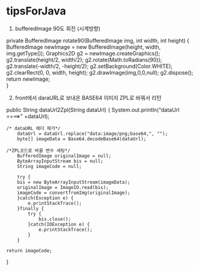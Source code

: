 # tipsForJava

1. bufferedImage 90도 회전 (시계방향)

private BufferedImage rotate90(BufferedImage img, int width, int height) { 
  BufferedImage newImage = new BufferedImage(height, width, img.getType());
  Graphics2D g2 = newImage.createGraphics();
  g2.translate(height/2, width/2);
  g2.rotate(Math.toRadians(90));
  g2.translate(-width/2, -height/2);
  g2.setBackground(Color.WHITE);
  g2.clearRect(0, 0, width, height);
  g2.drawImage(img,0,0,null);
  g2.dispose();
  return newImage;  
}

2. front에서 daraURL로 보내온 BASE64 이미지 ZPL로 바꿔서 리턴

public String dataUrl2Zpl(String dataUrl) {
    System.out.println("dataUrl ====>" +dataUrl);
    
    /* dataURL 헤더 제거*/
		dataUrl = dataUrl.replace("data:image/png;base64,", "");
		byte[] imageData = Base64.decodeBase64(dataUrl);
		
    /*ZPL코드로 바꿀 변수 세팅*/
		BufferedImage originalImage = null;
		ByteArrayInputStream bis = null;
		String imageCode = null;
		
		try {	
		bis = new ByteArrayInputStream(imageData);
		originalImage = ImageIO.read(bis);
		imageCode = convertfromImg(originalImage);
		}catch(Exception e) {
			e.printStackTrace();
		}finally {
			try {
				bis.close();
			}catch(IOException e) {
				e.printStackTrace();
			}
		}
			
   	return imageCode;
}
